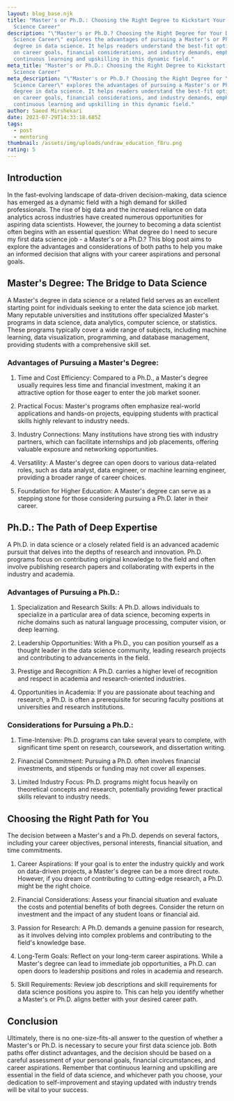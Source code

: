 ```yaml
---
layout: blog_base.njk
title: "Master's or Ph.D.: Choosing the Right Degree to Kickstart Your Data
  Science Career"
description: "\"Master's or Ph.D.? Choosing the Right Degree for Your Data
  Science Career\" explores the advantages of pursuing a Master's or Ph.D.
  degree in data science. It helps readers understand the best-fit option based
  on career goals, financial considerations, and industry demands, emphasizing
  continuous learning and upskilling in this dynamic field."
meta_title: "Master's or Ph.D.: Choosing the Right Degree to Kickstart Your Data
  Science Career"
meta_description: "\"Master's or Ph.D.? Choosing the Right Degree for Your Data
  Science Career\" explores the advantages of pursuing a Master's or Ph.D.
  degree in data science. It helps readers understand the best-fit option based
  on career goals, financial considerations, and industry demands, emphasizing
  continuous learning and upskilling in this dynamic field."
author: Saeed Mirshekari
date: 2023-07-29T14:33:18.685Z
tags:
  - post
  - mentoring
thumbnail: /assets/img/uploads/undraw_education_f8ru.png
rating: 5
---
```



## Introduction

In the fast-evolving landscape of data-driven decision-making, data science has emerged as a dynamic field with a high demand for skilled professionals. The rise of big data and the increased reliance on data analytics across industries have created numerous opportunities for aspiring data scientists. However, the journey to becoming a data scientist often begins with an essential question: What degree do I need to secure my first data science job - a Master's or a Ph.D.? This blog post aims to explore the advantages and considerations of both paths to help you make an informed decision that aligns with your career aspirations and personal goals.

## Master's Degree: The Bridge to Data Science

A Master's degree in data science or a related field serves as an excellent starting point for individuals seeking to enter the data science job market. Many reputable universities and institutions offer specialized Master's programs in data science, data analytics, computer science, or statistics. These programs typically cover a wide range of subjects, including machine learning, data visualization, programming, and database management, providing students with a comprehensive skill set.

### Advantages of Pursuing a Master's Degree:

1. Time and Cost Efficiency: Compared to a Ph.D., a Master's degree usually requires less time and financial investment, making it an attractive option for those eager to enter the job market sooner.

2. Practical Focus: Master's programs often emphasize real-world applications and hands-on projects, equipping students with practical skills highly relevant to industry needs.

3. Industry Connections: Many institutions have strong ties with industry partners, which can facilitate internships and job placements, offering valuable exposure and networking opportunities.

4. Versatility: A Master's degree can open doors to various data-related roles, such as data analyst, data engineer, or machine learning engineer, providing a broader range of career choices.

5. Foundation for Higher Education: A Master's degree can serve as a stepping stone for those considering pursuing a Ph.D. later in their career.

## Ph.D.: The Path of Deep Expertise

A Ph.D. in data science or a closely related field is an advanced academic pursuit that delves into the depths of research and innovation. Ph.D. programs focus on contributing original knowledge to the field and often involve publishing research papers and collaborating with experts in the industry and academia.

### Advantages of Pursuing a Ph.D.:

1. Specialization and Research Skills: A Ph.D. allows individuals to specialize in a particular area of data science, becoming experts in niche domains such as natural language processing, computer vision, or deep learning.

2. Leadership Opportunities: With a Ph.D., you can position yourself as a thought leader in the data science community, leading research projects and contributing to advancements in the field.

3. Prestige and Recognition: A Ph.D. carries a higher level of recognition and respect in academia and research-oriented industries.

4. Opportunities in Academia: If you are passionate about teaching and research, a Ph.D. is often a prerequisite for securing faculty positions at universities and research institutions.

### Considerations for Pursuing a Ph.D.:

1. Time-Intensive: Ph.D. programs can take several years to complete, with significant time spent on research, coursework, and dissertation writing.

2. Financial Commitment: Pursuing a Ph.D. often involves financial investments, and stipends or funding may not cover all expenses.

3. Limited Industry Focus: Ph.D. programs might focus heavily on theoretical concepts and research, potentially providing fewer practical skills relevant to industry needs.

## Choosing the Right Path for You

The decision between a Master's and a Ph.D. depends on several factors, including your career objectives, personal interests, financial situation, and time commitments.

1. Career Aspirations: If your goal is to enter the industry quickly and work on data-driven projects, a Master's degree can be a more direct route. However, if you dream of contributing to cutting-edge research, a Ph.D. might be the right choice.

2. Financial Considerations: Assess your financial situation and evaluate the costs and potential benefits of both degrees. Consider the return on investment and the impact of any student loans or financial aid.

3. Passion for Research: A Ph.D. demands a genuine passion for research, as it involves delving into complex problems and contributing to the field's knowledge base.

4. Long-Term Goals: Reflect on your long-term career aspirations. While a Master's degree can lead to immediate job opportunities, a Ph.D. can open doors to leadership positions and roles in academia and research.

5. Skill Requirements: Review job descriptions and skill requirements for data science positions you aspire to. This can help you identify whether a Master's or Ph.D. aligns better with your desired career path.

## Conclusion

Ultimately, there is no one-size-fits-all answer to the question of whether a Master's or Ph.D. is necessary to secure your first data science job. Both paths offer distinct advantages, and the decision should be based on a careful assessment of your personal goals, financial circumstances, and career aspirations. Remember that continuous learning and upskilling are essential in the field of data science, and whichever path you choose, your dedication to self-improvement and staying updated with industry trends will be vital to your success.
